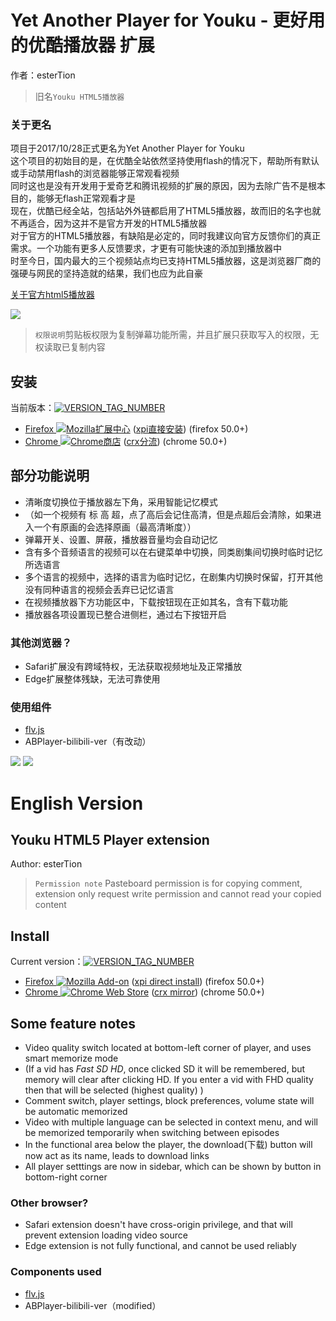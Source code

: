 # Yet Another Player for Youku - 更好用的优酷播放器 扩展  
作者：esterTion  

> 旧名`Youku HTML5播放器`  

### 关于更名
项目于2017/10/28正式更名为Yet Another Player for Youku  
这个项目的初始目的是，在优酷全站依然坚持使用flash的情况下，帮助所有默认或手动禁用flash的浏览器能够正常观看视频  
同时这也是没有开发用于爱奇艺和腾讯视频的扩展的原因，因为去除广告不是根本目的，能够无flash正常观看才是  
现在，优酷已经全站，包括站外外链都启用了HTML5播放器，故而旧的名字也就不再适合，因为这并不是官方开发的HTML5播放器  
对于官方的HTML5播放器，有缺陷是必定的，同时我建议向官方反馈你们的真正需求。一个功能有更多人反馈要求，才更有可能快速的添加到播放器中  
时至今日，国内最大的三个视频站点均已支持HTML5播放器，这是浏览器厂商的强硬与网民的坚持造就的结果，我们也应为此自豪  

[关于官方html5播放器](native-html5.md)

![](icon.png)

> `权限说明`剪贴板权限为复制弹幕功能所需，并且扩展只获取写入的权限，无权读取已复制内容

## 安装  
当前版本：[![VERSION_TAG_NUMBER](https://img.shields.io/github/tag/esterTion/Youku-HTML5-Player.svg)](update_note.md)
- [Firefox ![Mozilla扩展中心](https://img.shields.io/amo/users/youku-html5-player.svg)](https://addons.mozilla.org/zh-CN/firefox/addon/youku-html5-player/) ([xpi直接安装](https://estertion.github.io/Youku-HTML5-Player/signed.xpi)) (firefox 50.0+)
- [Chrome ![Chrome商店](https://img.shields.io/chrome-web-store/users/fpnknfakcmgkbhccgpgnbaddggjligol.svg)](https://chrome.google.com/webstore/detail/youku-html5-player/fpnknfakcmgkbhccgpgnbaddggjligol) ([crx分流](https://estertion.github.io/Youku-HTML5-Player/signed.crx)) (chrome 50.0+)

## 部分功能说明
- 清晰度切换位于播放器左下角，采用智能记忆模式
- （如一个视频有 标 高 超，点了高后会记住高清，但是点超后会清除，如果进入一个有原画的会选择原画（最高清晰度））
- 弹幕开关、设置、屏蔽，播放器音量均会自动记忆
- 含有多个音频语言的视频可以在右键菜单中切换，同类剧集间切换时临时记忆所选语言
- 多个语言的视频中，选择的语言为临时记忆，在剧集内切换时保留，打开其他没有同种语言的视频会丢弃已记忆语言
- 在视频播放器下方功能区中，下载按钮现在正如其名，含有下载功能
- 播放器各项设置现已整合进侧栏，通过右下按钮开启

### 其他浏览器？
- Safari扩展没有跨域特权，无法获取视频地址及正常播放
- Edge扩展整体残缺，无法可靠使用

### 使用组件
- [flv.js](https://github.com/esterTion/flv.js/releases)
- ABPlayer-bilibili-ver（有改动）

![](http://wx2.sinaimg.cn/large/763783e4ly1fjbcqqy7owj20zk0m8421.jpg)
![](https://estertion.win/wp-content/uploads/2017/06/d0af1f732f6fffbd47543d6ee070198df57f8349.png)

# English Version
## Youku HTML5 Player extension
Author: esterTion

> `Permission note` Pasteboard permission is for copying comment, extension only request write permission and cannot read your copied content

## Install

Current version：[![VERSION_TAG_NUMBER](https://img.shields.io/github/tag/esterTion/Youku-HTML5-Player.svg)](update_note.md)
- [Firefox ![Mozilla Add-on](https://img.shields.io/amo/users/youku-html5-player.svg)](https://addons.mozilla.org/zh-CN/firefox/addon/youku-html5-player/) ([xpi direct install](https://estertion.github.io/Youku-HTML5-Player/signed.xpi)) (firefox 50.0+)
- [Chrome ![Chrome Web Store](https://img.shields.io/chrome-web-store/users/fpnknfakcmgkbhccgpgnbaddggjligol.svg)](https://chrome.google.com/webstore/detail/youku-html5-player/fpnknfakcmgkbhccgpgnbaddggjligol) ([crx mirror](https://estertion.github.io/Youku-HTML5-Player/signed.crx)) (chrome 50.0+)

## Some feature notes
- Video quality switch located at bottom-left corner of player, and uses smart memorize mode
- (If a vid has *Fast SD HD*, once clicked SD it will be remembered, but memory will clear after clicking HD. If you enter a vid with FHD quality then that will be selected (highest quality) )
- Comment switch, player settings, block preferences, volume state will be automatic memorized
- Video with multiple language can be selected in context menu, and will be memorized temporarily when switching between episodes
- In the functional area below the player, the download(下载) button will now act as its name, leads to download links
- All player setttings are now in sidebar, which can be shown by button in bottom-right corner

### Other browser?
- Safari extension doesn't have cross-origin privilege, and that will prevent extension loading video source
- Edge extension is not fully functional, and cannot be used reliably

### Components used
- [flv.js](https://github.com/esterTion/flv.js/releases)
- ABPlayer-bilibili-ver（modified）
